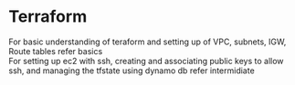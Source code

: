 # Terraform
For basic understanding of teraform and setting up of VPC, subnets, IGW, Route tables refer basics
<br /> 
For setting up ec2 with ssh, creating and associating public keys to allow ssh, and managing the tfstate using dynamo db refer intermidiate
